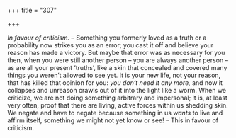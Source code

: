 +++
title = "307"

+++

*In favour of criticism.* – Something you formerly loved as a truth or a probability now strikes you as an error; you cast it off and believe your reason has made a victory. But maybe that error was as necessary for you then, when you were still another person – you are always another person – as are all your present ‘truths’, like a skin that concealed and covered many things you weren’t allowed to see yet. It is your new life, not your reason, that has killed that opinion for you: *you don’t need it any more,* and now it collapses and unreason crawls out of it into the light like a worm. When we criticize, we are not doing something arbitrary and impersonal; it is, at least very often, proof that there are living, active forces within us shedding skin. We negate and have to negate because something in us *wants* to live and affirm itself, something we might not yet know or see\! – This in favour of criticism.


